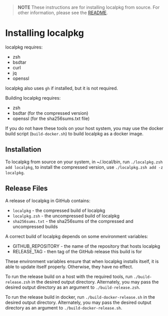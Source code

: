 > **NOTE** These instructions are for installing localpkg from source. For other information, please see the [README](README.md).

# Installing localpkg

localpkg requires:
- zsh
- bsdtar
- curl
- jq
- openssl

localpkg also uses `gh` if installed, but it is not required.

Building localpkg requires:
- zsh
- bsdtar (for the compressed version)
- openssl (for the sha256sums.txt file)

If you do not have these tools on your host system, you may use the docker build script (`build-docker.sh`) to build
localpkg as a docker image.

## Installation

To localpkg from source on your system, in ~/.local/bin, run `./localpkg.zsh add localpkg`, to install the compressed
version, use `./localpkg.zsh add -z localpkg`.

## Release Files

A release of localpkg in GitHub contains:

- `localpkg` - the compressed build of localpkg
- `localpkg.zsh` - the uncompressed build of localpkg
- `sha256sums.txt` - the sha256sums of the compressed and uncompressed builds

A correct build of localpkg depends on some environment variables:
- GITHUB_REPOSITORY - the name of the repository that hosts localpkg
- RELEASE_TAG - then tag of the GitHub release this build is for

These environment variables ensure that when localpkg installs itself, it is able to update itself properly. Otherwise,
they have no effect.

To run the release build on a host with the required tools, run `./build-release.zsh` in the desired output directory.
Alternately, you may pass the desired output directory as an argument to `./build-release.zsh`.

To run the release build in docker, run `./build-docker-release.sh` in the desired output directory. Alternately, you
may pass the desired output directory as an argument to `./build-docker-release.sh`.
